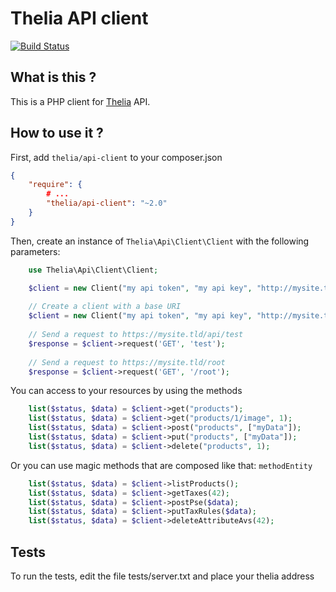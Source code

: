 Thelia API client
===

[![Build Status](https://travis-ci.org/20uf/thelia-api-client.svg?branch=2.0)](https://travis-ci.org/20uf/thelia-api-client)

What is this ?
---
This is a PHP client for [Thelia](https://github.com/thelia/thelia) API.

How to use it ?
---
First, add ```thelia/api-client``` to your composer.json

```json
{
    "require": {
        # ...
        "thelia/api-client": "~2.0"
    }
}
```

Then, create an instance of ```Thelia\Api\Client\Client``` with the following parameters:

```php
    use Thelia\Api\Client\Client;

    $client = new Client("my api token", "my api key", "http://mysite.tld");
    
    // Create a client with a base URI
    $client = new Client("my api token", "my api key", "http://mysite.tld/api/");
    
    // Send a request to https://mysite.tld/api/test
    $response = $client->request('GET', 'test');
    
    // Send a request to https://mysite.tld/root
    $response = $client->request('GET', '/root');
```

You can access to your resources by using the methods

```php
    list($status, $data) = $client->get("products");
    list($status, $data) = $client->get("products/1/image", 1);
    list($status, $data) = $client->post("products", ["myData"]);
    list($status, $data) = $client->put("products", ["myData"]);
    list($status, $data) = $client->delete("products", 1);
```

Or you can use magic methods that are composed like that: ```methodEntity```

```php
    list($status, $data) = $client->listProducts();
    list($status, $data) = $client->getTaxes(42);
    list($status, $data) = $client->postPse($data);
    list($status, $data) = $client->putTaxRules($data);
    list($status, $data) = $client->deleteAttributeAvs(42);
```

Tests
---
To run the tests, edit the file tests/server.txt and place your thelia address